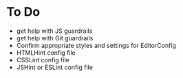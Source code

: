 # To Do

- get help with JS guardrails
- get help with Git guardrails
- Confirm appropriate styles and settings for EditorConfig
- HTMLHint config file
- CSSLint config file
- JSHint or ESLint config file
